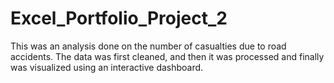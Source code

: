 # Excel_Portfolio_Project_2
This was an analysis done on the number of casualties due to road accidents. The data was first cleaned, and then it was processed and finally was visualized using an interactive dashboard.

